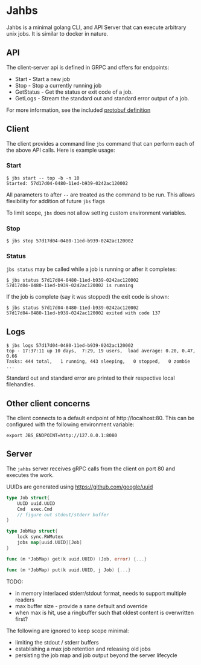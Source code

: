 # Jahbs

Jahbs is a minimal golang CLI, and API Server that can execute
arbitrary unix jobs. It is similar to docker in nature.

## API

The client-server api is defined in GRPC and offers for endpoints:

* Start - Start a new job
* Stop - Stop a currently running job
* GetStatus - Get the status or exit code of a job.
* GetLogs - Stream the standard out and standard error output of a job.

For more information, see the included [protobuf definition](api.proto)

## Client

The client provides a command line `jbs` command that can perform each of the
above API calls. Here is example usage:

### Start
```shell
$ jbs start -- top -b -n 10
Started: 57d17d04-0480-11ed-b939-0242ac120002
```

All parameters to after `--` are treated as the command to be run.
This allows flexibility for addition of future `jbs` flags

To limit scope, `jbs` does not allow setting custom environment variables.

### Stop
```shell
$ jbs stop 57d17d04-0480-11ed-b939-0242ac120002
```

### Status
`jbs status` may be called while a job is running or after it completes:

```shell
$ jbs status 57d17d04-0480-11ed-b939-0242ac120002
57d17d04-0480-11ed-b939-0242ac120002 is running
```

If the job is complete (say it was stopped) the exit code is shown:

```shell
$ jbs status 57d17d04-0480-11ed-b939-0242ac120002
57d17d04-0480-11ed-b939-0242ac120002 exited with code 137
```

## Logs
```shell
$ jbs logs 57d17d04-0480-11ed-b939-0242ac120002
top - 17:37:11 up 10 days,  7:29, 19 users,  load average: 0.20, 0.47, 0.66
Tasks: 444 total,   1 running, 443 sleeping,   0 stopped,   0 zombie
...
```

Standard out and standard error are printed to their respective local
filehandles.

## Other client concerns
The client connects to a default endpoint of http://localhost:80. This can
be configured with the following environment variable:
```
export JBS_ENDPOINT=http://127.0.0.1:8080
```

## Server

The `jahbs` server receives gRPC calls from the client on port 80 and executes
the work.

UUIDs are generated using https://github.com/google/uuid

```go
type Job struct{
    UUID uuid.UUID
    Cmd  exec.Cmd
    // figure out stdout/stderr buffer
}

type JobMap struct{
    lock sync.RWMutex
    jobs map[uuid.UUID][Job]
}

func (m *JobMap) get(k uuid.UUID) (Job, error) {...}

func (m *JobMap) put(k uuid.UUID, j Job) {...}
```

TODO:
* in memory interlaced stderr/stdout format, needs to support multiple readers
* max buffer size - provide a sane default and override
* when max is hit, use a ringbuffer such that oldest content is overwritten first?

The following are ignored to keep scope minimal:
* limiting the stdout / stderr buffers
* establishing a max job retention and releasing old jobs
* persisting the job map and job output beyond the server lifecycle
